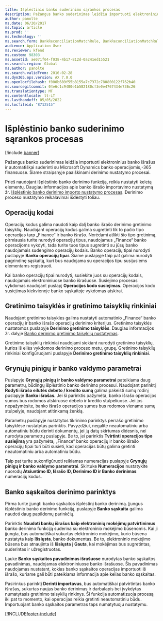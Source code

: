 ```yaml
---
title: Išplėstinio banko suderinimo sąrankos procesas
description: Pažangus banko suderinimas leidžia importuoti elektroninius banko išrašus ir automatiškai suderinti su Microsoft Dynamics banko operacijomis,-365 finansuose. Šiame straipsnyje paaiškinami derinimo nustatymo procesai.
author: panolte
ms.date: 06/20/2017
ms.topic: article
ms.prod: ''
ms.technology: ''
ms.search.form: BankReconciliationMatchRule, BankReconciliationMatchRuleSet
audience: Application User
ms.reviewer: kfend
ms.custom: 98303
ms.assetid: ae071f04-f038-4b17-812d-0a241ed15521
ms.search.region: Global
ms.author: panolte
ms.search.validFrom: 2016-02-28
ms.dyn365.ops.version: AX 7.0.0
ms.openlocfilehash: f000b689f55b8155a7c7372c780800122f762b40
ms.sourcegitcommit: 04e6c1c9400e1b582180cf3e0e4767434e736c26
ms.translationtype: MT
ms.contentlocale: lt-LT
ms.lasthandoff: 05/05/2022
ms.locfileid: "8712515"
---
```

# <a name="advanced-bank-reconciliation-setup-process"></a>Išplėstinio banko suderinimo sąrankos procesas

[!include [banner](../includes/banner.md)]

Pažangus banko suderinimas leidžia importuoti elektroninius banko išrašus ir automatiškai suderinti su Microsoft Dynamics banko operacijomis,-365 finansuose. Šiame straipsnyje paaiškinami derinimo nustatymo procesai.  

Prieš naudojant išplėstinio banko derinimo funkciją, reikia nustatyti keletą elementų. Daugiau informacijos apie banko išrašo importavimo nustatymą žr. [Išplėstinio banko derinimo importo nustatymo procesas](set-up-advanced-bank-reconciliation-import-process.md).  Derinimo proceso nustatymo reikalavimai išdėstyti toliau.

## <a name="transaction-codes"></a>Operacijų kodai
Operacijų kodus galima naudoti kaip dalį banko išrašo derinimo gretinimo taisyklių. Naudojant operacijų kodus galima sugretinti tik to pačio tipo operacijas tarp „Finance“ ir banko išrašo. Norėdami atlikti šio tipo gretinimą, pirmiausia turite nurodyti operacijų tipus, naudojamus „Finance“ banko operacijoms vykdyti, tada turite tuos tipus sugretinti su jūsų banko naudojamais sudengimo operacijų kodais. Banko operacijų tipai nurodyti puslapyje **Banko operacijų tipai**. Šiame puslapyje taip pat galima nurodyti pagrindinę sąskaitą, kuri bus naudojama su operacijos tipu susijusiems elementams registruoti. 

Kai banko operacijų tipai nurodyti, susiekite juos su operacijų kodais, naudojamais elektroniniuose banko išrašuose. Susiejimo procesas vykdomas naudojant puslapį **Operacijos kodo susiejimas**. Operacijos kodo susiejimas kiekvienoje banko sąskaitoje vykdomas atskirai.

## <a name="matching-rules-and-matching-rule-sets"></a>Gretinimo taisyklės ir gretinimo taisyklių rinkiniai
Naudojant gretinimo taisykles galima nustatyti automatinio „Finance“ banko operacijų ir banko išrašo operacijų derinimo kriterijus. Gretinimo taisyklės nustatomos puslapyje **Derinimo gretinimo taisyklės**. Daugiau informacijos žr. dalyje [Banko derinimo gretinimo taisyklių nustatymas](set-up-bank-reconciliation-matching-rules.md). 

Gretinimo taisyklių rinkiniai naudojami siekiant nurodyti gretinimo taisyklių, kurios iš eilės vykdomos derinimo proceso metu, grupę.  Gretinimo taisyklių rinkiniai konfigūruojami puslapyje **Derinimo gretinimo taisyklių rinkiniai**.

## <a name="cash-and-bank-management-parameters"></a>Grynųjų pinigų ir banko valdymo parametrai
Puslapyje **Grynųjų pinigų ir banko valdymo parametrai** pateikiama daug parametrų, būdingų išplėstinio banko derinimo procesui.  Naudojant parinktį **Rodyti išrašo eilutės debeto / kredito sumą** galima pakeisti sumų rodinį puslapyje **Banko išrašas**. Jei ši parinktis pažymėta, banko išrašo operacijos sumos bus rodomos atskiruose debeto ir kredito stulpeliuose. Jei jos nepažymėsite, banko išrašo operacijos sumos bus rodomos viename sumų stulpelyje, naudojant atitinkamą ženklą. 

Parametrų puslapyje nustatytos tikrinimo parinktys perrašo gretinimo taisyklėse nustatytas parinktis. Pavyzdžiui, negalite neautomatiniu arba automatiniu būdu derinti dokumentų, jei jų datų skirtumas didesnis, nei nurodyta parametrų puslapyje. Be to, jei parinktis **Tvirtinti operacijos tipo susiejimą** yra pažymėta, „Finance“ banko operacijų ir banko išrašo operacijų tipai turi būti susieti, kad operacijas būtų galima gretinti neautomatiniu arba automatiniu būdu. 

Taip pat turite sukonfigūruoti reikiamas numeracijas puslapyje **Grynųjų pinigų ir banko valdymo parametrai**.  Skirtuke **Numeracijos** nustatykite nuorodų **Atsiuntimo ID, Išrašo ID, Derinimo ID ir Banko derinimas** numeracijų kodus.

## <a name="bank-account-reconciliation-options"></a>Banko sąskaitos derinimo parinktys
Pirma turite įjungti banko sąskaitos išplėstinį banko derinimą. Įjungus išplėstinio banko derinimo funkciją, puslapyje **Banko sąskaita** galima naudoti daug papildomų parinkčių. 

Parinktis **Naudoti bankų išrašus kaip elektroninių mokėjimų patvirtinimus** banko derinimo funkciją suderina su elektroninio mokėjimo būsenomis. Kai ji įjungta, bus automatiškai sukurtas elektroninio mokėjimo, kurio būsena nustatyta kaip **Išsiųsta**, banko dokumentas. Be to, elektroninio mokėjimo būsena bus atnaujinta iš **Išsiųsta** į **Gauta**, kai mokėjimas bus sugretintas, suderintas ir užregistruotas. 

Lauke **Banko sąskaitos pavadinimas išrašuose** nurodytas banko sąskaitos pavadinimas, naudojamas elektroniniuose banko išrašuose. Šis pavadinimas naudojamas nustatant, kokias banko sąskaitos operacijas importuoti iš išrašo, kuriame gali būti pateikiama informacija apie kelias banko sąskaitas. 

Pasirinkus parinktį **Derinti importavus**, bus automatiškai patvirtintas banko išrašas, sukurtas naujas banko derinimas ir darbalapis bei įvykdytas numatytasis gretinimo taisyklių rinkinys. Ši funkcija automatizuoja procesą iki pat to momento, kai operacijas reikia gretinti neautomatiniu būdu. Importuojant banko sąskaitos parametras taps numatytuoju nustatymu.





[!INCLUDE[footer-include](../../includes/footer-banner.md)]
